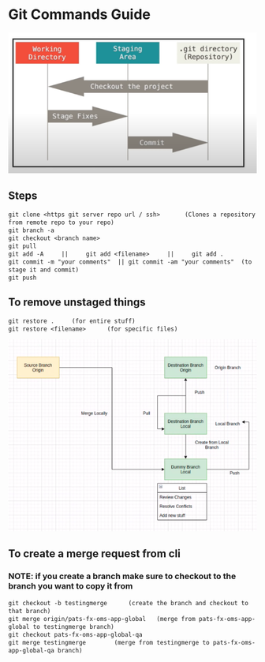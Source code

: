 # Git Commands Guide

![git flow](img/gitflow.png)

## **Steps** 

```shell
git clone <https git server repo url / ssh>       (Clones a repository from remote repo to your repo)
git branch -a
git checkout <branch name>
git pull
git add -A     ||     git add <filename>     ||     git add .
git commit -m "your comments"  || git commit -am "your comments"  (to stage it and commit)
git push
```

## **To remove unstaged things** 
```shell
git restore .     (for entire stuff)
git restore <filename>      (for specific files)
```

![git merge](img/gitmerge.png)

## **To create a merge request from cli**
### **NOTE: if you create a branch make sure to checkout to the branch you want to copy it from**
```shell
git checkout -b testingmerge      (create the branch and checkout to that branch)
git merge origin/pats-fx-oms-app-global   (merge from pats-fx-oms-app-global to testingmerge branch)
git checkout pats-fx-oms-app-global-qa
git merge testingmerge        (merge from testingmerge to pats-fx-oms-app-global-qa branch)
```


